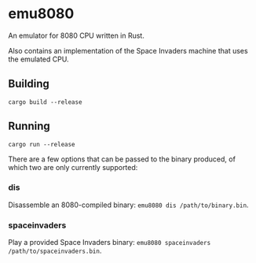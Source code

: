 # emu8080
An emulator for 8080 CPU written in Rust.

Also contains an implementation of the Space Invaders machine that uses the emulated CPU.

## Building
`cargo build --release`

## Running
`cargo run --release`

There are a few options that can be passed to the binary produced, of which two are only currently supported:

### dis
Disassemble an 8080-compiled binary: `emu8080 dis /path/to/binary.bin`.

### spaceinvaders
Play a provided Space Invaders binary: `emu8080 spaceinvaders /path/to/spaceinvaders.bin`.
